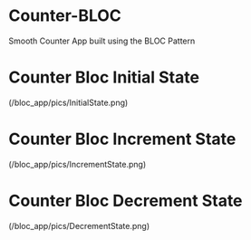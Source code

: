 # Counter-BLOC
Smooth Counter App built using the BLOC Pattern

# Counter Bloc Initial State
(/bloc_app/pics/InitialState.png)

# Counter Bloc Increment State
(/bloc_app/pics/IncrementState.png)

# Counter Bloc Decrement State
(/bloc_app/pics/DecrementState.png)

